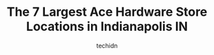 ---
layout: ampstory
image: https://i0.wp.com/www.depkes.org/wp-content/uploads/2023/06/ace-hardware-0-in-indianapolis-in-1685965915.jpeg?resize=640,853
author: techidn
featured: false
description: Discover the impressive array of Ace Hardware options in Indianapolis IN, where you can find 7 of the largest Ace Hardware establishments in the area. From renowned classics to hidden gems, 
title: The 7 Largest Ace Hardware Store Locations in Indianapolis IN
cover:
   title: The 7 Largest Ace Hardware Store Locations in Indianapolis IN
   subtitle: Rickpate
   background: https://www.depkes.org/wp-content/uploads/2023/06/ace-hardware-0-in-indianapolis-in-1685965915.jpeg

pages: 
 - layout: thirds
   top: <h1>#1 Ace Hardware West Washington</h1>
   bottom: "<p>Great service to get my key fob replaced. It was definitely cheaper and quick. Thank you!</p>"
   background: https://www.depkes.org/wp-content/uploads/2023/06/ace-hardware-1-in-indianapolis-in-1685965915.jpeg
   backgroundblur: true
 - layout: thirds
   top: <h1>#2 Ace Hardware Twin Aire</h1>
   bottom: "<p>3000 Southeastern Ave, Indianapolis, IN 46203, United States</p>"
   background: https://www.depkes.org/wp-content/uploads/2023/06/ace-hardware-2-in-indianapolis-in-1685965916.jpeg
   cta:
      link: https://www.depkes.org/blog/the-7-largest-ace-hardware-store-locations-in-indianapolis-in/
      text: The 7 Largest Ace Hardware Store Locations in Indianapolis IN
 - layout: thirds
   top: <h1>#3 Whites Ace Hardware at Carmel</h1>
   bottom: "<p>731 S Rangeline Rd, Carmel, IN 46032, United States</p>"
   background: https://www.depkes.org/wp-content/uploads/2023/06/ace-hardware-3-in-indianapolis-in-1685965916.jpeg
   cta:
      link: https://www.depkes.org/blog/the-7-largest-ace-hardware-store-locations-in-indianapolis-in/
      text: The 7 Largest Ace Hardware Store Locations in Indianapolis IN
 - layout: thirds
   top: <h1>#4 Whites Ace Hardware at Geist</h1>
   bottom: "<p>10941 E 79th St, Indianapolis, IN 46236, United States</p>"
   background: https://images.unsplash.com/photo-1595364397663-fca4f075d796?ixlib=rb-4.0.3&ixid=MnwxMjA3fDB8MHxwaG90by1wYWdlfHx8fGVufDB8fHx8&auto=format&fit=crop&w=640&h=853&q=80
   cta:
      link: https://www.depkes.org/blog/the-7-largest-ace-hardware-store-locations-in-indianapolis-in/
      text: The 7 Largest Ace Hardware Store Locations in Indianapolis IN
 - layout: thirds
   top: <h1>#5 County Line Ace</h1>
   bottom: "<p>8904 S Meridian St, Indianapolis, IN 46217, United States</p>"
   background: https://images.unsplash.com/photo-1531169509526-f8f1fdaa4a67?ixlib=rb-4.0.3&ixid=MnwxMjA3fDB8MHxwaG90by1wYWdlfHx8fGVufDB8fHx8&auto=format&fit=crop&w=640&h=853&q=80
   cta:
      link: https://www.depkes.org/blog/the-7-largest-ace-hardware-store-locations-in-indianapolis-in/
      text: The 7 Largest Ace Hardware Store Locations in Indianapolis IN
 - layout: thirds
   top: <h1>#6 Great Lakes Ace</h1>
   bottom: "<p>6248 Allisonville Rd, Indianapolis, IN 46220, United States</p>"
   background: https://images.unsplash.com/photo-1567095761054-7a02e69e5c43?ixlib=rb-4.0.3&ixid=MnwxMjA3fDB8MHxwaG90by1wYWdlfHx8fGVufDB8fHx8&auto=format&fit=crop&w=640&h=853&q=80
   cta:
      link: https://www.depkes.org/blog/the-7-largest-ace-hardware-store-locations-in-indianapolis-in/
      text: The 7 Largest Ace Hardware Store Locations in Indianapolis IN

 - layout: thirds
   middle: Continue reading...
   background: https://images.unsplash.com/photo-1509114397022-ed747cca3f65?ixlib=rb-4.0.3&ixid=MnwxMjA3fDB8MHxwaG90by1wYWdlfHx8fGVufDB8fHx8&auto=format&fit=crop&w=640&h=853&q=80
   cta:
      link: https://www.depkes.org/blog/the-7-largest-ace-hardware-store-locations-in-indianapolis-in/
      text: The 7 Largest Ace Hardware Store Locations in Indianapolis IN
      
---